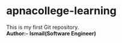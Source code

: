 # apnacollege-learning
This is my first Git repository.
<br>
<b>Author:- Ismail(Software Engineer)</b>
